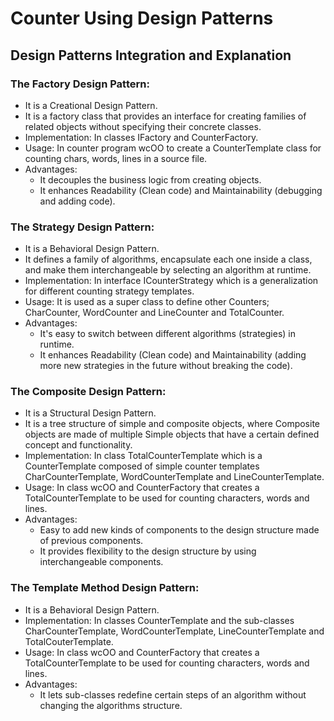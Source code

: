 # Counter Using Design Patterns #

## Design Patterns Integration and Explanation ##

### The Factory Design Pattern: ###
* It is a Creational Design Pattern.
* It is a factory class that provides an interface for creating families of related objects without specifying their concrete classes.
* Implementation: In classes IFactory and CounterFactory.
*	Usage: In counter program wcOO to create a CounterTemplate class for counting chars, words, lines in a source file.
*	Advantages: 
    * It decouples the business logic from creating objects.
    * It enhances Readability (Clean code) and Maintainability (debugging and adding code).


### The Strategy Design Pattern: ###
*	It is a Behavioral Design Pattern.
*	It defines a family of algorithms, encapsulate each one inside a class, and make them interchangeable by selecting an algorithm at runtime.
*	Implementation: In interface ICounterStrategy which is a generalization for different counting strategy templates.
*	Usage: It is used as a super class to define other Counters; CharCounter, WordCounter and LineCounter and TotalCounter.
*	Advantages: 
    * It's easy to switch between different algorithms (strategies) in runtime.
    *	It enhances Readability (Clean code) and Maintainability (adding more new strategies in the future without breaking the code).


### The Composite Design Pattern: ###
*	It is a Structural Design Pattern.
*	It is a tree structure of simple and composite objects, where Composite objects are made of multiple Simple objects that have a certain defined concept and functionality.
*	Implementation: In class TotalCounterTemplate which is a CounterTemplate composed of simple counter templates CharCounterTemplate, WordCounterTemplate and LineCounterTemplate.
*	Usage: In class wcOO and CounterFactory that creates a TotalCounterTemplate to be used for counting characters, words and lines.
*	Advantages:
    * Easy to add new kinds of components to the design structure made of previous components.
    * It provides flexibility to the design structure by using interchangeable components.

### The Template Method Design Pattern: ###
*	It is a Behavioral Design Pattern.
*	Implementation: In classes CounterTemplate and the sub-classes CharCounterTemplate, WordCounterTemplate, LineCounterTemplate and TotalCouterTemplate.
*	Usage: In class wcOO and CounterFactory that creates a TotalCounterTemplate to be used for counting characters, words and lines.
*	Advantages:
    *	It lets sub-classes redefine certain steps of an algorithm without changing the algorithms structure.
